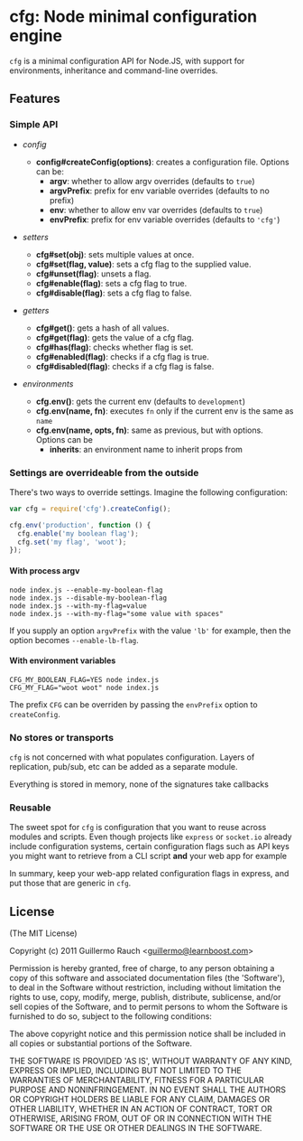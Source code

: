 # cfg: Node minimal configuration engine

`cfg` is a minimal configuration API for Node.JS, with support for
environments, inheritance and command-line overrides.

## Features

### Simple API

- _config_
  - **config#createConfig(options)**: creates a configuration file.
    Options can be:
    - **argv**: whether to allow argv overrides (defaults to `true`)
    - **argvPrefix**: prefix for env variable overrides (defaults to no prefix)
    - **env**: whether to allow env var overrides (defaults to `true`)
    - **envPrefix**: prefix for env variable overrides (defaults to `'cfg'`)

- _setters_

  - **cfg#set(obj)**: sets multiple values at once.
  - **cfg#set(flag, value)**: sets a cfg flag to the supplied value.
  - **cfg#unset(flag)**: unsets a flag.
  - **cfg#enable(flag)**: sets a cfg flag to true.
  - **cfg#disable(flag)**: sets a cfg flag to false.

- _getters_

  - **cfg#get()**: gets a hash of all values.
  - **cfg#get(flag)**: gets the value of a cfg flag.
  - **cfg#has(flag)**: checks whether flag is set.
  - **cfg#enabled(flag)**: checks if a cfg flag is true.
  - **cfg#disabled(flag)**: checks if a cfg flag is false.

- _environments_
  - **cfg.env()**: gets the current env (defaults to `development`)
  - **cfg.env(name, fn)**: executes `fn` only if the current env is the same as `name`
  - **cfg.env(name, opts, fn)**: same as previous, but with options.
    Options can be
    - **inherits**: an environment name to inherit props from

### Settings are overrideable from the outside

There's two ways to override settings. Imagine the following configuration:

```js
var cfg = require('cfg').createConfig();

cfg.env('production', function () {
  cfg.enable('my boolean flag');
  cfg.set('my flag', 'woot');
});
```

#### With process argv

```
node index.js --enable-my-boolean-flag
node index.js --disable-my-boolean-flag
node index.js --with-my-flag=value
node index.js --with-my-flag="some value with spaces"
```

If you supply an option `argvPrefix` with the value `'lb'` for example, then
the option becomes `--enable-lb-flag`.

#### With environment variables

```
CFG_MY_BOOLEAN_FLAG=YES node index.js
CFG_MY_FLAG="woot woot" node index.js
```

The prefix `CFG` can be overriden by passing the `envPrefix` option to
`createConfig`.

### No stores or transports

`cfg` is not concerned with what populates configuration. Layers of replication,
pub/sub, etc can be added as a separate module.

Everything is stored in memory, none of the signatures take callbacks

### Reusable

The sweet spot for `cfg` is configuration that you want to reuse across modules
and scripts. Even though projects like `express` or `socket.io` already include 
configuration systems, certain configuration flags such as API keys you might
want to retrieve from a CLI script **and** your web app for example

In summary, keep your web-app related configuration flags in express, and put
those that are generic in `cfg`.

## License 

(The MIT License)

Copyright (c) 2011 Guillermo Rauch &lt;guillermo@learnboost.com&gt;

Permission is hereby granted, free of charge, to any person obtaining
a copy of this software and associated documentation files (the
'Software'), to deal in the Software without restriction, including
without limitation the rights to use, copy, modify, merge, publish,
distribute, sublicense, and/or sell copies of the Software, and to
permit persons to whom the Software is furnished to do so, subject to
the following conditions:

The above copyright notice and this permission notice shall be
included in all copies or substantial portions of the Software.

THE SOFTWARE IS PROVIDED 'AS IS', WITHOUT WARRANTY OF ANY KIND,
EXPRESS OR IMPLIED, INCLUDING BUT NOT LIMITED TO THE WARRANTIES OF
MERCHANTABILITY, FITNESS FOR A PARTICULAR PURPOSE AND NONINFRINGEMENT.
IN NO EVENT SHALL THE AUTHORS OR COPYRIGHT HOLDERS BE LIABLE FOR ANY
CLAIM, DAMAGES OR OTHER LIABILITY, WHETHER IN AN ACTION OF CONTRACT,
TORT OR OTHERWISE, ARISING FROM, OUT OF OR IN CONNECTION WITH THE
SOFTWARE OR THE USE OR OTHER DEALINGS IN THE SOFTWARE.
